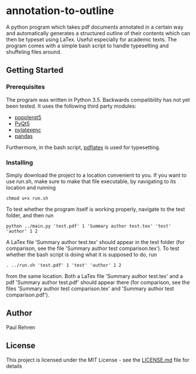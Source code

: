 # annotation-to-outline

A python program which takes pdf documents annotated in a certain way and automatically generates a structured outline of their contents which can then be typeset using LaTex. Useful especially for academic texts. The program comes with a simple bash script to handle typesetting and shuffeling files around.

## Getting Started

### Prerequisites

The program was written in Python 3.5. Backwards compatibility has not yet been tested. 
It uses the following third party modules:
* [popplerqt5](https://github.com/wbsoft/python-poppler-qt5)
* [PyQt5](https://www.riverbankcomputing.com/software/pyqt/intro)
* [pylatexenc](https://github.com/phfaist/pylatexenc) 
* [pandas](https://pandas.pydata.org/)

Furthermore, in the bash script, [pdflatex](https://gist.github.com/rain1024/98dd5e2c6c8c28f9ea9d) is used for typesetting.

### Installing

Simply download the project to a location convenient to you. If you want to use run.sh, make sure to make that file executable, by navigating to its location and running
```
chmod u+x run.sh
```
To test whether the program itself is working properly, navigate to the test folder, and then run
```
python ../main.py 'test.pdf' 1 'Summary author test.tex' 'test' 'author' 1 2
```

A LaTex file 'Summary author test.tex' should appear in the test folder (for comparison, see the file 'Summary author test comparison.tex'). To test whether the bash script is doing what it is supposed to do, run
```
. ../run.sh 'test.pdf' 1 'test' 'author' 1 2
```
from the same location. Both a LaTex file 'Summary author test.tex' and a pdf 'Summary author test.pdf' should appear there (for comparison, see the files 'Summary author test comparison.tex' and 'Summary author test comparison.pdf').

## Author

Paul Rehren

## License

This project is licensed under the MIT License - see the [LICENSE.md](LICENSE.md) file for details


